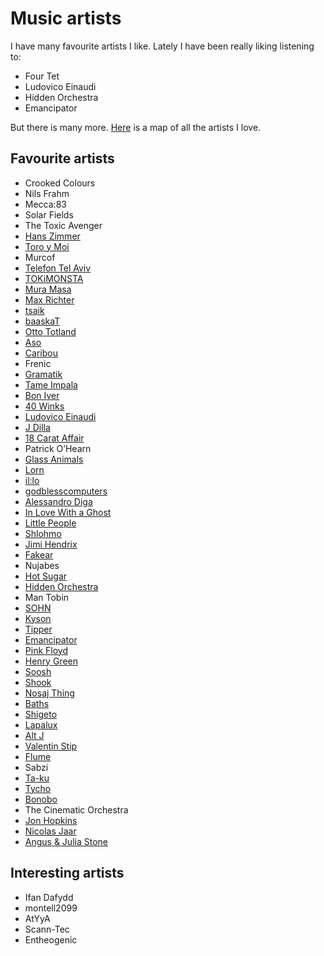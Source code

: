 # Music artists
I have many favourite artists I like. Lately I have been really liking listening to:
- Four Tet
- Ludovico Einaudi
- Hidden Orchestra
- Emancipator

But there is many more. [Here](https://my.mindnode.com/t9622zX2emWC3HxLNkFebMzuxWoF8PGH2MLjREpy) is a map of all the artists I love.

## Favourite artists
- Crooked Colours
- Nils Frahm
- Mecca:83
- Solar Fields
- The Toxic Avenger
- [Hans Zimmer](https://soundcloud.com/hanszimmer)
- [Toro y Moi](https://soundcloud.com/toroymoi)
- Murcof
- [Telefon Tel Aviv](https://soundcloud.com/telefon-tel-aviv)
- [TOKiMONSTA](https://soundcloud.com/tokimonsta)
- [Mura Masa](https://soundcloud.com/muramasamusic)
- [Max Richter](https://soundcloud.com/max-richter)
- [tsaik](https://soundcloud.com/tsaik)
- [baaskaT](https://soundcloud.com/baaskat-beats)
- [Otto Totland](https://soundcloud.com/sonic-pieces/otto-a-totland-seveen)
- [Aso](https://soundcloud.com/aricogle)
- [Caribou](https://soundcloud.com/caribouband)
- Frenic
- [Gramatik](https://soundcloud.com/gramatik)
- [Tame Impala](https://soundcloud.com/tame-impala)
- [Bon Iver](https://soundcloud.com/boniver)
- [40 Winks](https://soundcloud.com/40winks)
- [Ludovico Einaudi](https://soundcloud.com/ludovicoeinaudi)
- [J Dilla](https://soundcloud.com/jdilla)
- [18 Carat Affair](https://soundcloud.com/18carataffair)
- Patrick O’Hearn
- [Glass Animals](https://soundcloud.com/glassanimals)
- [Lorn](https://soundcloud.com/lorn)
- [il:lo](https://soundcloud.com/il-lomusic)
- [godblesscomputers](https://soundcloud.com/godblesscomputers)
- [Alessandro Diga](https://soundcloud.com/alessandro-diga)
- [In Love With a Ghost](https://soundcloud.com/in-love-with-a-ghost)
- [Little People](https://soundcloud.com/littlepeoplemusic)
- [Shlohmo](https://soundcloud.com/shlohmo)
- [Jimi Hendrix](https://soundcloud.com/jimihendrix)
- [Fakear](https://soundcloud.com/fakear)
- Nujabes
- [Hot Sugar](https://soundcloud.com/hotsugar)
- [Hidden Orchestra](https://soundcloud.com/hiddenorchestra)
- Man Tobin
- [SOHN](https://soundcloud.com/sohn)
- [Kyson](https://soundcloud.com/kyson)
- [Tipper](https://soundcloud.com/tippermusic)
- [Emancipator](https://soundcloud.com/emancipator)
- [Pink Floyd](https://soundcloud.com/officialpinkfloyd)
- [Henry Green](https://soundcloud.com/henrygreenmusic)
- [Soosh](https://soundcloud.com/soosh)
- [Shook](https://soundcloud.com/shookshookshook)
- [Nosaj Thing](https://soundcloud.com/nosajthing)
- [Baths](https://soundcloud.com/bathsmusic)
- [Shigeto](https://soundcloud.com/shigeto)
- [Lapalux](https://soundcloud.com/lapalux)
- [Alt J](https://soundcloud.com/alt-j)
- [Valentin Stip](https://soundcloud.com/valentinstip)
- [Flume](https://soundcloud.com/flume)
- Sabzi
- [Ta-ku](https://soundcloud.com/takugotbeats)
- [Tycho](https://soundcloud.com/tycho)
- [Bonobo](https://soundcloud.com/bonobo)
- The Cinematic Orchestra
- [Jon Hopkins](https://soundcloud.com/jonhopkins)
- [Nicolas Jaar](https://soundcloud.com/nicolas-jaar)
- [Angus & Julia Stone](https://soundcloud.com/angusandjuliastone)

## Interesting artists
- Ifan Dafydd
- montell2099
- AtYyA
- Scann-Tec
- Entheogenic
